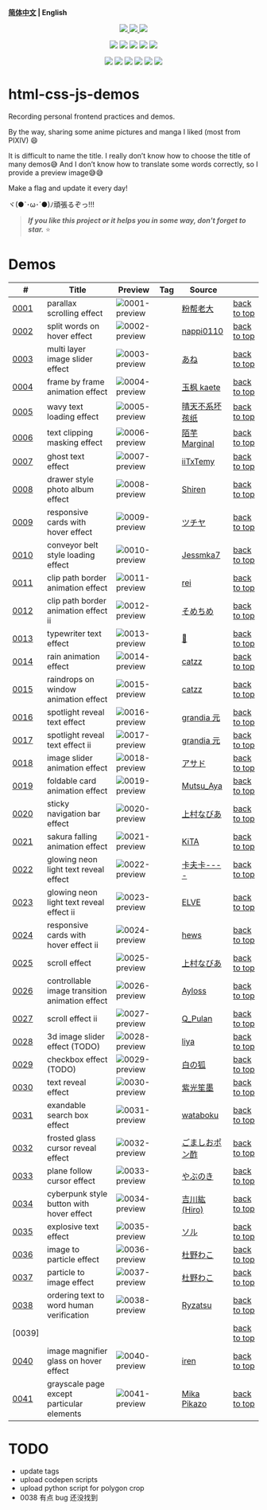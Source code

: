 **[简体中文](./README.CN.md) | English**

<p align="center">
    <a href="https://github.com/lyzsk/html-css-js-demos/blob/master/LICENSE">
        <img src="https://img.shields.io/github/license/lyzsk/html-css-js-demos.svg?style=plastic&logo=github" />
    </a>
    <a href="https://github.com/lyzsk/html-css-js-demos/members">
        <img src="https://img.shields.io/github/forks/lyzsk/html-css-js-demos.svg?style=plastic&logo=github" />
    </a>
    <a href="https://github.com/lyzsk/html-css-js-demos/stargazers">
        <img src="https://img.shields.io/github/stars/lyzsk/html-css-js-demos.svg?style=plastic&logo=github" />
    </a>
</p>

<p align="center">
    <img src="https://img.shields.io/badge/-HTML-3C415C?style=plastic&logo=html5&logoColor=E34F26">
    <img src="https://img.shields.io/badge/-CSS-3C415C?style=plastic&logo=css3&logoColor=1572B6">
    <img src="https://img.shields.io/badge/-JavaScript-3C415C?style=plastic&logo=javascript&logoColor=F7DF1E">
    <img src="https://img.shields.io/badge/-VSCode-3C415C?style=plastic&logo=visualstudiocode&logoColor=007ACC">
    <img src="https://img.shields.io/badge/-React-3C415C?style=plastic&logo=react&logoColor=61DAFB">
</p>

<p align="center">
    <img src="https://img.shields.io/badge/-Font&nbsp;Awesome-3C415C?style=plastic&logo=fontawesome&logoColor=528DD7">
    <img src="https://img.shields.io/badge/-Google&nbsp;Fonts-3C415C?style=plastic&logo=googlefonts&logoColor=4285F4">
    <img src="https://img.shields.io/badge/-jQuery-3C415C?style=plastic&logo=jquery&logoColor=0769AD">
    <img src="https://img.shields.io/badge/-GreenSock-3C415C?style=plastic&logo=greensock&logoColor=88CE02">
    <img src="https://img.shields.io/badge/-Three.js-3C415C?style=plastic&logo=three.js&logoColor=ffffff">
    <img src="https://img.shields.io/badge/-WebGL-3C415C?style=plastic&logo=webgl&logoColor=ffffff">
</p>

# html-css-js-demos

Recording personal frontend practices and demos.

By the way, sharing some anime pictures and manga I liked (most from PIXIV) :smile:

It is difficult to name the title. I really don’t know how to choose the title of many demos:sweat_smile: And I don’t know how to translate some words correctly, so I provide a preview image:sweat_smile::sweat_smile:

Make a flag and update it every day!

ヾ(●`･ω･´●)ﾉ頑張るぞっ!!!

> **_If you like this project or it helps you in some way, don't forget to star._** :star:

# Demos

| #      | Title                                          | Preview         | Tag | Source           |               |
| ------ | ---------------------------------------------- | --------------- | --- | ---------------- | ------------- |
| [0001] | parallax scrolling effect                      | ![0001-preview] |     | [粉帮老大]       | [back to top] |
| [0002] | split words on hover effect                    | ![0002-preview] |     | [nappi0110]      | [back to top] |
| [0003] | multi layer image slider effect                | ![0003-preview] |     | [あね]           | [back to top] |
| [0004] | frame by frame animation effect                | ![0004-preview] |     | [玉枫 kaete]     | [back to top] |
| [0005] | wavy text loading effect                       | ![0005-preview] |     | [晴天不系坏孩纸] | [back to top] |
| [0006] | text clipping masking effect                   | ![0006-preview] |     | [陌芋 Marginal]  | [back to top] |
| [0007] | ghost text effect                              | ![0007-preview] |     | [iiTxTemy]       | [back to top] |
| [0008] | drawer style photo album effect                | ![0008-preview] |     | [Shiren]         | [back to top] |
| [0009] | responsive cards with hover effect             | ![0009-preview] |     | [ツチヤ]         | [back to top] |
| [0010] | conveyor belt style loading effect             | ![0010-preview] |     | [Jessmka7]       | [back to top] |
| [0011] | clip path border animation effect              | ![0011-preview] |     | [rei]            | [back to top] |
| [0012] | clip path border animation effect ii           | ![0012-preview] |     | [そめちめ]       | [back to top] |
| [0013] | typewriter text effect                         | ![0013-preview] |     | [🌼]             | [back to top] |
| [0014] | rain animation effect                          | ![0014-preview] |     | [catzz]          | [back to top] |
| [0015] | raindrops on window animation effect           | ![0015-preview] |     | [catzz]          | [back to top] |
| [0016] | spotlight reveal text effect                   | ![0016-preview] |     | [grandia 元]     | [back to top] |
| [0017] | spotlight reveal text effect ii                | ![0017-preview] |     | [grandia 元]     | [back to top] |
| [0018] | image slider animation effect                  | ![0018-preview] |     | [アサド]         | [back to top] |
| [0019] | foldable card animation effect                 | ![0019-preview] |     | [Mutsu_Aya]      | [back to top] |
| [0020] | sticky navigation bar effect                   | ![0020-preview] |     | [上村なびあ]     | [back to top] |
| [0021] | sakura falling animation effect                | ![0021-preview] |     | [KiTA]           | [back to top] |
| [0022] | glowing neon light text reveal effect          | ![0022-preview] |     | [卡夫卡----]     | [back to top] |
| [0023] | glowing neon light text reveal effect ii       | ![0023-preview] |     | [ELVE]           | [back to top] |
| [0024] | responsive cards with hover effect ii          | ![0024-preview] |     | [hews]           | [back to top] |
| [0025] | scroll effect                                  | ![0025-preview] |     | [上村なびあ]     | [back to top] |
| [0026] | controllable image transition animation effect | ![0026-preview] |     | [Ayloss]         | [back to top] |
| [0027] | scroll effect ii                               | ![0027-preview] |     | [Q_Pulan]        | [back to top] |
| [0028] | 3d image slider effect (TODO)                  | ![0028-preview] |     | [liya]           | [back to top] |
| [0029] | checkbox effect (TODO)                         | ![0029-preview] |     | [白の狐]         | [back to top] |
| [0030] | text reveal effect                             | ![0030-preview] |     | [紫光笙墨]       | [back to top] |
| [0031] | exandable search box effect                    | ![0031-preview] |     | [wataboku]       | [back to top] |
| [0032] | frosted glass cursor reveal effect             | ![0032-preview] |     | [ごましおポン酢] | [back to top] |
| [0033] | plane follow cursor effect                     | ![0033-preview] |     | [やぶのき]       | [back to top] |
| [0034] | cyberpunk style button with hover effect       | ![0034-preview] |     | [吉川紘 (Hiro)]  | [back to top] |
| [0035] | explosive text effect                          | ![0035-preview] |     | [ソル]           | [back to top] |
| [0036] | image to particle effect                       | ![0036-preview] |     | [杜野わこ]       | [back to top] |
| [0037] | particle to image effect                       | ![0037-preview] |     | [杜野わこ]       | [back to top] |
| [0038] | ordering text to word human verification       | ![0038-preview] |     | [Ryzatsu]        | [back to top] |
| [0039] |                                                |                 |     |                  | [back to top] |
| [0040] | image magnifier glass on hover effect          | ![0040-preview] |     | [iren]           | [back to top] |
| [0041] | grayscale page except particular elements      | ![0041-preview] |     | [Mika Pikazo]    | [back to top] |

# TODO

-   update tags
-   upload codepen scripts
-   upload python script for polygon crop
-   0038 有点 bug 还没找到

[back to top]: #demos
[粉帮老大]: https://www.pixiv.net/users/26225243
[nappi0110]: https://www.pixiv.net/users/68667751
[あね]: https://www.pixiv.net/users/51969497
[玉枫 kaete]: https://www.pixiv.net/users/42338009
[晴天不系坏孩纸]: https://www.pixiv.net/users/22218779
[陌芋 marginal]: https://www.pixiv.net/users/34301427
[iitxtemy]: https://www.pixiv.net/users/84282714
[shiren]: https://www.pixiv.net/users/11136574
[ツチヤ]: https://www.pixiv.net/users/15919563
[jessmka7]: https://www.pixiv.net/users/25006796
[rei]: https://www.pixiv.net/users/59332262
[そめちめ]: https://www.pixiv.net/users/13569199
[🌼]: https://www.pixiv.net/users/38826050
[catzz]: https://www.pixiv.net/users/1056186
[grandia 元]: https://www.pixiv.net/users/16916292
[アサド]: https://www.pixiv.net/users/53436222
[mutsu_aya]: https://www.pixiv.net/users/7766842
[上村なびあ]: https://www.pixiv.net/users/4306147
[kita]: https://www.pixiv.net/users/1922517
[卡夫卡----]: https://www.pixiv.net/users/44771533
[elve]: https://www.pixiv.net/users/3767787
[hews]: https://www.pixiv.net/users/4338012/artworks
[ayloss]: https://www.pixiv.net/users/27179454
[q_pulan]: https://www.pixiv.net/users/7529340
[liya]: https://www.pixiv.net/users/187246
[白の狐]: https://www.pixiv.net/users/24805094
[紫光笙墨]: https://www.pixiv.net/users/69675427
[wataboku]: https://www.pixiv.net/users/1602899
[akaringh]: https://www.pixiv.net/users/2693514
[ごましおポン酢]: https://www.pixiv.net/users/56895750
[やぶのき]: https://www.pixiv.net/users/12746843
[吉川紘 (hiro)]: https://www.pixiv.net/users/3093884
[ソル]: https://www.pixiv.net/users/29395299
[杜野わこ]: https://www.pixiv.net/users/59654750
[ryzatsu]: https://www.pixiv.net/users/86243827
[iren]: https://www.pixiv.net/en/users/34209175
[mika pikazo]: https://www.pixiv.net/users/1039353
[0001]: ./0001-parallax-scrolling-effect/
[0002]: ./0002-split-words-on-hover-effect/
[0003]: ./0003-multi-layer-image-slider-effect/
[0004]: ./0004-frame-by-frame-animation-effect/
[0005]: ./0005-wavy-text-loading-effect/
[0006]: ./0006-text-clipping-masking-effect/
[0007]: ./0007-ghost-text-effect/
[0008]: ./0008-drawer-style-photo-album-effect/
[0009]: ./0009-responsive-cards-with-hover-effect/
[0010]: ./0010-conveyor-belt-style-loading-effect/
[0011]: ./0011-clip-path-border-animation-effect/
[0012]: ./0012-clip-path-border-animation-effect-ii/
[0013]: ./0013-typewriter-text-effect/
[0014]: ./0014-rain-animation-effect/
[0015]: ./0015-raindrops-on-window-animation-effect/
[0016]: ./0016-spotlight-reveal-text-effect/
[0017]: ./0017-spotlight-reveal-text-effect-ii/
[0018]: ./0018-image-slider-animation-effect/
[0019]: ./0019-foldable-card-animation-effect/
[0020]: ./0020-sticky-navigation-bar-effect/
[0021]: ./0021-sakura-falling-animation-effect/
[0022]: ./0022-glowing-neon-light-text-reveal-effect/
[0023]: ./0023-glowing-neon-light-text-reveal-effect-ii/
[0024]: ./0024-responsive-cards-with-hover-effect-ii/
[0025]: ./0025-scroll-effect/
[0026]: ./0026-controllable-image-transition-animation-effect/
[0027]: ./0027-scroll-effect-ii/
[0028]: ./0028-3d-image-slider-effect/
[0029]: ./0029-checkbox-effect/
[0030]: ./0030-text-reveal-effect/
[0031]: ./0031-expandable-search-box-effect/
[0032]: ./0032-frosted-glass-cursor-reveal-effect/
[0033]: ./0033-plane-follow-cursor-effect/
[0034]: ./0034-cyberpunk-style-button-with-hover-effect/
[0035]: ./0035-explosive-text-effect/
[0036]: ./0036-image-to-particle-effect/
[0037]: ./0037-particle-to-image-effect/
[0038]: ./0038-ordering-text-to-word-human-verification/
[0040]: ./0040-image-magnifier-glass-on-hover-effect/
[0041]: ./0041-grayscale-page-except-particular-elements/
[0001-preview]: https://github.com/lyzsk/support-repo/blob/master/html-css-js-demos/previews/0001-preview.gif?raw=true
[0002-preview]: https://github.com/lyzsk/support-repo/blob/master/html-css-js-demos/previews/0002-preview.gif?raw=true
[0003-preview]: https://github.com/lyzsk/support-repo/blob/master/html-css-js-demos/previews/0003-preview.gif?raw=true
[0004-preview]: https://github.com/lyzsk/support-repo/blob/master/html-css-js-demos/previews/0004-preview.gif?raw=true
[0005-preview]: https://github.com/lyzsk/support-repo/blob/master/html-css-js-demos/previews/0005-preview.gif?raw=true
[0006-preview]: https://github.com/lyzsk/support-repo/blob/master/html-css-js-demos/previews/0006-preview.gif?raw=true
[0007-preview]: https://github.com/lyzsk/support-repo/blob/master/html-css-js-demos/previews/0007-preview.gif?raw=true
[0008-preview]: https://github.com/lyzsk/support-repo/blob/master/html-css-js-demos/previews/0008-preview.gif?raw=true
[0009-preview]: https://github.com/lyzsk/support-repo/blob/master/html-css-js-demos/previews/0009-preview.gif?raw=true
[0010-preview]: https://github.com/lyzsk/support-repo/blob/master/html-css-js-demos/previews/0010-preview.gif?raw=true
[0011-preview]: https://github.com/lyzsk/support-repo/blob/master/html-css-js-demos/previews/0011-preview.gif?raw=true
[0012-preview]: https://github.com/lyzsk/support-repo/blob/master/html-css-js-demos/previews/0012-preview.gif?raw=true
[0013-preview]: https://github.com/lyzsk/support-repo/blob/master/html-css-js-demos/previews/0013-preview.gif?raw=true
[0014-preview]: https://github.com/lyzsk/support-repo/blob/master/html-css-js-demos/previews/0014-preview.gif?raw=true
[0015-preview]: https://github.com/lyzsk/support-repo/blob/master/html-css-js-demos/previews/0015-preview.gif?raw=true
[0016-preview]: https://github.com/lyzsk/support-repo/blob/master/html-css-js-demos/previews/0016-preview.gif?raw=true
[0017-preview]: https://github.com/lyzsk/support-repo/blob/master/html-css-js-demos/previews/0017-preview.gif?raw=true
[0018-preview]: https://github.com/lyzsk/support-repo/blob/master/html-css-js-demos/previews/0018-preview.gif?raw=true
[0019-preview]: https://github.com/lyzsk/support-repo/blob/master/html-css-js-demos/previews/0019-preview.gif?raw=true
[0020-preview]: https://github.com/lyzsk/support-repo/blob/master/html-css-js-demos/previews/0020-preview.gif?raw=true
[0021-preview]: https://github.com/lyzsk/support-repo/blob/master/html-css-js-demos/previews/0021-preview.gif?raw=true
[0022-preview]: https://github.com/lyzsk/support-repo/blob/master/html-css-js-demos/previews/0022-preview.gif?raw=true
[0023-preview]: https://github.com/lyzsk/support-repo/blob/master/html-css-js-demos/previews/0023-preview.gif?raw=true
[0024-preview]: https://github.com/lyzsk/support-repo/blob/master/html-css-js-demos/previews/0024-preview.gif?raw=true
[0025-preview]: https://github.com/lyzsk/support-repo/blob/master/html-css-js-demos/previews/0025-preview.gif?raw=true
[0026-preview]: https://github.com/lyzsk/support-repo/blob/master/html-css-js-demos/previews/0026-preview.gif?raw=true
[0027-preview]: https://github.com/lyzsk/support-repo/blob/master/html-css-js-demos/previews/0027-preview.gif?raw=true
[0028-preview]: https://github.com/lyzsk/support-repo/blob/master/html-css-js-demos/previews/0028-preview.gif?raw=true
[0029-preview]: https://github.com/lyzsk/support-repo/blob/master/html-css-js-demos/previews/0029-preview.gif?raw=true
[0030-preview]: https://github.com/lyzsk/support-repo/blob/master/html-css-js-demos/previews/0030-preview.gif?raw=true
[0031-preview]: https://github.com/lyzsk/support-repo/blob/master/html-css-js-demos/previews/0031-preview.gif?raw=true
[0032-preview]: https://github.com/lyzsk/support-repo/blob/master/html-css-js-demos/previews/0032-preview.gif?raw=true
[0033-preview]: https://github.com/lyzsk/support-repo/blob/master/html-css-js-demos/previews/0033-preview.gif?raw=true
[0034-preview]: https://github.com/lyzsk/support-repo/blob/master/html-css-js-demos/previews/0034-preview.gif?raw=true
[0035-preview]: https://github.com/lyzsk/support-repo/blob/master/html-css-js-demos/previews/0035-preview.gif?raw=true
[0036-preview]: https://github.com/lyzsk/support-repo/blob/master/html-css-js-demos/previews/0036-preview.gif?raw=true
[0037-preview]: https://github.com/lyzsk/support-repo/blob/master/html-css-js-demos/previews/0037-preview.gif?raw=true
[0038-preview]: https://github.com/lyzsk/support-repo/blob/master/html-css-js-demos/previews/0038-preview.gif?raw=true
[0039-preview]: https://github.com/lyzsk/support-repo/blob/master/html-css-js-demos/previews/0039-preview.gif?raw=true
[0040-preview]: https://github.com/lyzsk/support-repo/blob/master/html-css-js-demos/previews/0040-preview.gif?raw=true
[0041-preview]: https://github.com/lyzsk/support-repo/blob/master/html-css-js-demos/previews/0041-preview.gif?raw=true
